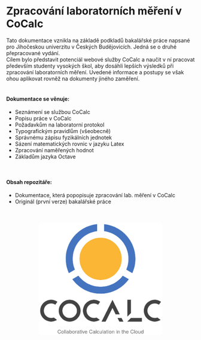 # Zpracování laboratorních měření v CoCalc
Tato dokumentace vznikla na základě podkladů bakalářské práce napsané pro Jihočeskou univerzitu v Českých Budějovicích. Jedná se o druhé přepracované vydání.
</br>
Cílem bylo představit potenciál webové služby CoCalc a naučit v ní pracovat především studenty vysokých škol, aby dosáhli lepších výsledků při zpracování laboratorních měření. Uvedené informace a postupy se však ohou aplikovat rovněž na dokumenty jiného zaměření. 
</br>
</br>

#### Dokumentace se věnuje:
- Seznámení se službou CoCalc
- Popisu práce v CoCalc
- Požadavkům na laboratorní protokol
- Typografickým pravidlům (všeobecně)
- Správnému zápisu fyzikálních jednotek
- Sázení matematických rovnic v jazyku Latex
- Zpracování naměřených hodnot
- Základům jazyka Octave
</br>

#### Obsah repozitáře:
- Dokumentace, která popopisuje zpracování lab. měření v CoCalc
- Originál (první verze) bakalářské práce

</br>
</br>

<div align="center">
<a href="https://cocalc.com/"> <img src="cocalc.jpg" height="300"></a>
</div>
